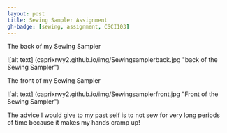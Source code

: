 ```yaml
---
layout: post
title: Sewing Sampler Assignment 
gh-badge: [sewing, assignment, CSCI103]
---
```


The back of my Sewing Sampler 

![alt text] (caprixrwy2.github.io/img/Sewingsamplerback.jpg "back of the Sewing Sampler")

The front of my Sewing Sampler 

![alt text] (caprixrwy2.github.io/img/Sewingsamplerfront.jpg "Front of the Sewing Sampler")

The advice I would give to my past self is to not sew for very long periods of time because it makes my hands cramp up! 
